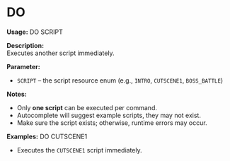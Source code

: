 # DO

**Usage:** 
DO SCRIPT

**Description:**  
Executes another script immediately.

**Parameter:**

- `SCRIPT` – the script resource enum (e.g., `INTRO`, `CUTSCENE1`, `BOSS_BATTLE`)  

**Notes:**
- Only **one script** can be executed per command.  
- Autocomplete will suggest example scripts, they may not exist.  
- Make sure the script exists; otherwise, runtime errors may occur.

**Examples:**
DO CUTSCENE1

- Executes the `CUTSCENE1` script immediately.
